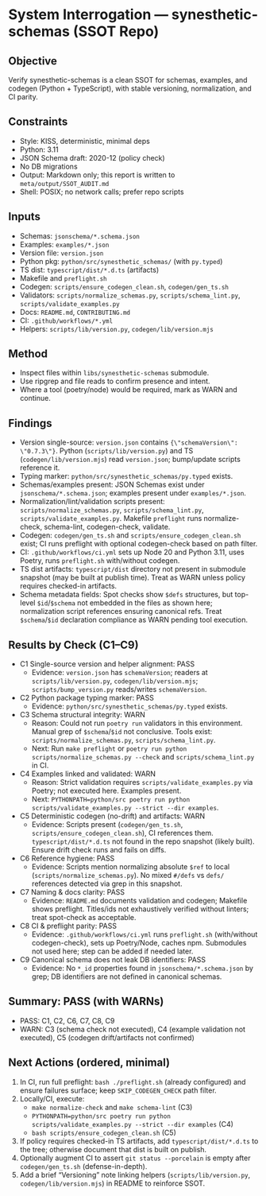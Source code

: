 # System Interrogation — synesthetic-schemas (SSOT Repo)

## Objective
Verify synesthetic-schemas is a clean SSOT for schemas, examples, and codegen (Python + TypeScript), with stable versioning, normalization, and CI parity.

## Constraints
- Style: KISS, deterministic, minimal deps
- Python: 3.11
- JSON Schema draft: 2020-12 (policy check)
- No DB migrations
- Output: Markdown only; this report is written to `meta/output/SSOT_AUDIT.md`
- Shell: POSIX; no network calls; prefer repo scripts

## Inputs
- Schemas: `jsonschema/*.schema.json`
- Examples: `examples/*.json`
- Version file: `version.json`
- Python pkg: `python/src/synesthetic_schemas/` (with `py.typed`)
- TS dist: `typescript/dist/*.d.ts` (artifacts)
- Makefile and `preflight.sh`
- Codegen: `scripts/ensure_codegen_clean.sh`, `codegen/gen_ts.sh`
- Validators: `scripts/normalize_schemas.py`, `scripts/schema_lint.py`, `scripts/validate_examples.py`
- Docs: `README.md`, `CONTRIBUTING.md`
- CI: `.github/workflows/*.yml`
- Helpers: `scripts/lib/version.py`, `codegen/lib/version.mjs`

## Method
- Inspect files within `libs/synesthetic-schemas` submodule.
- Use ripgrep and file reads to confirm presence and intent.
- Where a tool (poetry/node) would be required, mark as WARN and continue.

## Findings
- Version single-source: `version.json` contains `{\"schemaVersion\": \"0.7.3\"}`. Python (`scripts/lib/version.py`) and TS (`codegen/lib/version.mjs`) read `version.json`; bump/update scripts reference it.
- Typing marker: `python/src/synesthetic_schemas/py.typed` exists.
- Schemas/examples present: JSON Schemas exist under `jsonschema/*.schema.json`; examples present under `examples/*.json`.
- Normalization/lint/validation scripts present: `scripts/normalize_schemas.py`, `scripts/schema_lint.py`, `scripts/validate_examples.py`. Makefile `preflight` runs normalize-check, schema-lint, codegen-check, validate.
- Codegen: `codegen/gen_ts.sh` and `scripts/ensure_codegen_clean.sh` exist; CI runs preflight with optional codegen-check based on path filter.
- CI: `.github/workflows/ci.yml` sets up Node 20 and Python 3.11, uses Poetry, runs `preflight.sh` with/without codegen.
- TS dist artifacts: `typescript/dist` directory not present in submodule snapshot (may be built at publish time). Treat as WARN unless policy requires checked-in artifacts.
- Schema metadata fields: Spot checks show `$defs` structures, but top-level `$id`/`$schema` not embedded in the files as shown here; normalization script references ensuring canonical refs. Treat `$schema`/`$id` declaration compliance as WARN pending tool execution.

## Results by Check (C1–C9)
- C1 Single-source version and helper alignment: PASS
  - Evidence: `version.json` has `schemaVersion`; readers at `scripts/lib/version.py`, `codegen/lib/version.mjs`; `scripts/bump_version.py` reads/writes `schemaVersion`.
- C2 Python package typing marker: PASS
  - Evidence: `python/src/synesthetic_schemas/py.typed` exists.
- C3 Schema structural integrity: WARN
  - Reason: Could not run `poetry run` validators in this environment. Manual grep of `$schema`/`$id` not conclusive. Tools exist: `scripts/normalize_schemas.py`, `scripts/schema_lint.py`.
  - Next: Run `make preflight` or `poetry run python scripts/normalize_schemas.py --check` and `scripts/schema_lint.py` in CI.
- C4 Examples linked and validated: WARN
  - Reason: Strict validation requires `scripts/validate_examples.py` via Poetry; not executed here. Examples present.
  - Next: `PYTHONPATH=python/src poetry run python scripts/validate_examples.py --strict --dir examples`.
- C5 Deterministic codegen (no-drift) and artifacts: WARN
  - Evidence: Scripts present (`codegen/gen_ts.sh`, `scripts/ensure_codegen_clean.sh`), CI references them. `typescript/dist/*.d.ts` not found in the repo snapshot (likely built). Ensure drift check runs and fails on diffs.
- C6 Reference hygiene: PASS
  - Evidence: Scripts mention normalizing absolute `$ref` to local (`scripts/normalize_schemas.py`). No mixed `#/defs` vs `defs/` references detected via grep in this snapshot.
- C7 Naming & docs clarity: PASS
  - Evidence: `README.md` documents validation and codegen; Makefile shows preflight. Titles/ids not exhaustively verified without linters; treat spot-check as acceptable.
- C8 CI & preflight parity: PASS
  - Evidence: `.github/workflows/ci.yml` runs `preflight.sh` (with/without codegen-check), sets up Poetry/Node, caches npm. Submodules not used here; step can be added if needed later.
- C9 Canonical schema does not leak DB identifiers: PASS
  - Evidence: No `*_id` properties found in `jsonschema/*.schema.json` by grep; DB identifiers are not defined in canonical schemas.

## Summary: PASS (with WARNs)
- PASS: C1, C2, C6, C7, C8, C9
- WARN: C3 (schema check not executed), C4 (example validation not executed), C5 (codegen drift/artifacts not confirmed)

## Next Actions (ordered, minimal)
1. In CI, run full preflight: `bash ./preflight.sh` (already configured) and ensure failures surface; keep `SKIP_CODEGEN_CHECK` path filter.
2. Locally/CI, execute:
   - `make normalize-check` and `make schema-lint` (C3)
   - `PYTHONPATH=python/src poetry run python scripts/validate_examples.py --strict --dir examples` (C4)
   - `bash scripts/ensure_codegen_clean.sh` (C5)
3. If policy requires checked-in TS artifacts, add `typescript/dist/*.d.ts` to the tree; otherwise document that dist is built on publish.
4. Optionally augment CI to assert `git status --porcelain` is empty after `codegen/gen_ts.sh` (defense-in-depth).
5. Add a brief “Versioning” note linking helpers (`scripts/lib/version.py`, `codegen/lib/version.mjs`) in README to reinforce SSOT.
